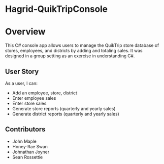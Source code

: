 # Hagrid-QuikTripConsole
# Overview
 This C# console app allows users to manage the QuikTrip store database of stores, employees, and districts by adding and totaling sales. It was designed in a group setting as an exercise in understanding C#.

## User Story
As a user, I can:
- Add an employee, store, district
- Enter employee sales
- Enter store sales
- Generate store reports (quarterly and yearly sales)
- Generate district reports (quarterly and yearly sales)

## Contributors
- John Maple
- Honey-Rae Swan
- Johnathan Joyner
- Sean Rossettie
